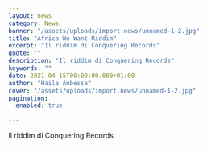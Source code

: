```yaml
---
layout: news
category: News
banner: "/assets/uploads/import.news/unnamed-1-2.jpg"
title: "Africa We Want Riddim"
excerpt: "Il riddim di Conquering Records"
quote: ""
description: "Il riddim di Conquering Records"
keywords: ""
date: 2021-04-15T00:00:00.000+01:00
author: "Haile Anbessa"
cover: "/assets/uploads/import.news/unnamed-1-2.jpg"
pagination:
  enabled: true

---
```


Il riddim di Conquering Records